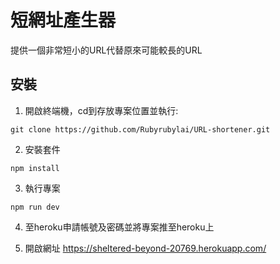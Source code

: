 # 短網址產生器
提供一個非常短小的URL代替原來可能較長的URL

## 安裝
1. 開啟終端機，cd到存放專案位置並執行:
```
git clone https://github.com/Rubyrubylai/URL-shortener.git
```

2. 安裝套件
```
npm install
```

3. 執行專案
```
npm run dev
```

4. 至heroku申請帳號及密碼並將專案推至heroku上

5. 開啟網址 https://sheltered-beyond-20769.herokuapp.com/